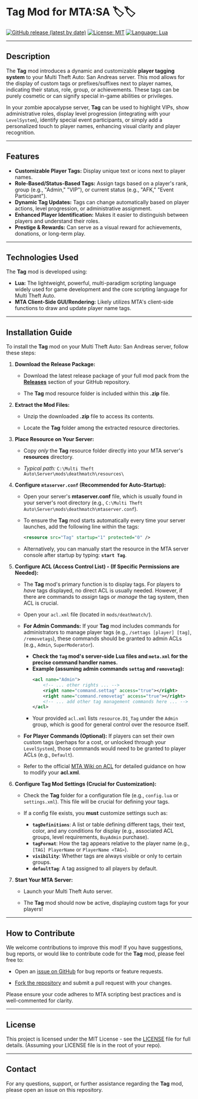 # Tag Mod for MTA:SA 🏷️🏷️

[![GitHub release (latest by date)](https://img.shields.io/github/v/release/Maniseniler/PackZombieMTA)](https://github.com/Maniseniler/PackZombieMTA/releases/latest)
[![License: MIT](https://img.shields.io/badge/License-MIT-yellow.svg)](https://opensource.org/licenses/MIT)
[![Language: Lua](https://img.shields.io/badge/Language-Lua-blue?logo=lua)](https://www.lua.org/)

---

## **Description**

The **Tag** mod introduces a dynamic and customizable **player tagging system** to your Multi Theft Auto: San Andreas server. This mod allows for the display of custom tags or prefixes/suffixes next to player names, indicating their status, role, group, or achievements. These tags can be purely cosmetic or can signify special in-game abilities or privileges.

In your zombie apocalypse server, **Tag** can be used to highlight VIPs, show administrative roles, display level progression (integrating with your `LevelSystem`), identify special event participants, or simply add a personalized touch to player names, enhancing visual clarity and player recognition.

---

## **Features**

* **Customizable Player Tags:** Display unique text or icons next to player names.
* **Role-Based/Status-Based Tags:** Assign tags based on a player's rank, group (e.g., "Admin," "VIP"), or current status (e.g., "AFK," "Event Participant").
* **Dynamic Tag Updates:** Tags can change automatically based on player actions, level progression, or administrative assignment.
* **Enhanced Player Identification:** Makes it easier to distinguish between players and understand their roles.
* **Prestige & Rewards:** Can serve as a visual reward for achievements, donations, or long-term play.

---

## **Technologies Used**

The **Tag** mod is developed using:

* **Lua:** The lightweight, powerful, multi-paradigm scripting language widely used for game development and the core scripting language for Multi Theft Auto.
* **MTA Client-Side GUI/Rendering:** Likely utilizes MTA's client-side functions to draw and update player name tags.

---

## **Installation Guide**

To install the **Tag** mod on your Multi Theft Auto: San Andreas server, follow these steps:

1.  **Download the Release Package:**

    * Download the latest release package of your full mod pack from the [**Releases**](https://github.com/Maniseniler/PackZombieMTA/releases) section of your GitHub repository.

    * The **Tag** mod resource folder is included within this **.zip** file.

2.  **Extract the Mod Files:**

    * Unzip the downloaded **.zip** file to access its contents.

    * Locate the **Tag** folder among the extracted resource directories.

3.  **Place Resource on Your Server:**

    * Copy *only* the **Tag** resource folder directly into your MTA server's **resources** directory.

    * *Typical path:* `C:\Multi Theft Auto\Server\mods\deathmatch\resources\`

4.  **Configure `mtaserver.conf` (Recommended for Auto-Startup):**

    * Open your server's **mtaserver.conf** file, which is usually found in your server's root directory (e.g., `C:\Multi Theft Auto\Server\mods\deathmatch\mtaserver.conf`).

    * To ensure the **Tag** mod starts automatically every time your server launches, add the following line within the **<server>** tags:

        ```xml
        <resource src="Tag" startup="1" protected="0" />
        ```

    * Alternatively, you can manually start the resource in the MTA server console after startup by typing: **`start Tag`**.

5.  **Configure ACL (Access Control List) - (If Specific Permissions are Needed):**

    * The **Tag** mod's primary function is to display tags. For players to *have* tags displayed, no direct ACL is usually needed. However, if there are commands to *assign* tags or *manage* the tag system, then ACL is crucial.

    * Open your `acl.xml` file (located in `mods/deathmatch/`).

    * **For Admin Commands:** If your **Tag** mod includes commands for administrators to manage player tags (e.g., `/settags [player] [tag]`, `/removetags`), these commands should be granted to admin ACLs (e.g., `Admin`, `SuperModerator`).
        * **Check the `Tag` mod's server-side Lua files and `meta.xml` for the precise command handler names.**
        * **Example (assuming admin commands `settag` and `removetag`):**
            ```xml
            <acl name="Admin">
                <!-- ... other rights ... -->
                <right name="command.settag" access="true"></right>
                <right name="command.removetag" access="true"></right>
                <!-- ... add other tag management commands here ... -->
            </acl>
            ```
        * Your provided `acl.xml` lists `resource.D1_Tag` under the `Admin` group, which is good for general control over the resource itself.

    * **For Player Commands (Optional):** If players can set their own custom tags (perhaps for a cost, or unlocked through your `LevelSystem`), those commands would need to be granted to player ACLs (e.g., `Default`).

    * Refer to the official [MTA Wiki on ACL](https://wiki.multitheftauto.com/wiki/ACL) for detailed guidance on how to modify your **acl.xml**.

6.  **Configure Tag Mod Settings (Crucial for Customization):**

    * Check the **Tag** folder for a configuration file (e.g., `config.lua` or `settings.xml`). This file will be crucial for defining your tags.

    * If a config file exists, you **must** customize settings such as:
        * **`tagDefinitions`**: A list or table defining different tags, their text, color, and any conditions for display (e.g., associated ACL groups, level requirements, `BuyAdmin` purchase).
        * **`tagFormat`**: How the tag appears relative to the player name (e.g., `[TAG] PlayerName` or `PlayerName <TAG>`).
        * **`visibility`**: Whether tags are always visible or only to certain groups.
        * **`defaultTag`**: A tag assigned to all players by default.

7.  **Start Your MTA Server:**

    * Launch your Multi Theft Auto server.

    * The **Tag** mod should now be active, displaying custom tags for your players!

---

## **How to Contribute**

We welcome contributions to improve this mod! If you have suggestions, bug reports, or would like to contribute code for the **Tag** mod, please feel free to:

* Open an [issue on GitHub](https://github.com/Maniseniler/PackZombieMTA/issues) for bug reports or feature requests.

* [Fork the repository](https://github.com/Maniseniler/PackZombieMTA/fork) and submit a pull request with your changes.

Please ensure your code adheres to MTA scripting best practices and is well-commented for clarity.

---

## **License**

This project is licensed under the MIT License - see the [LICENSE](https://github.com/Maniseniler/PackZombieMTA/blob/main/LICENSE) file for full details. (Assuming your LICENSE file is in the root of your repo).

---

## **Contact**

For any questions, support, or further assistance regarding the **Tag** mod, please open an issue on this repository.
